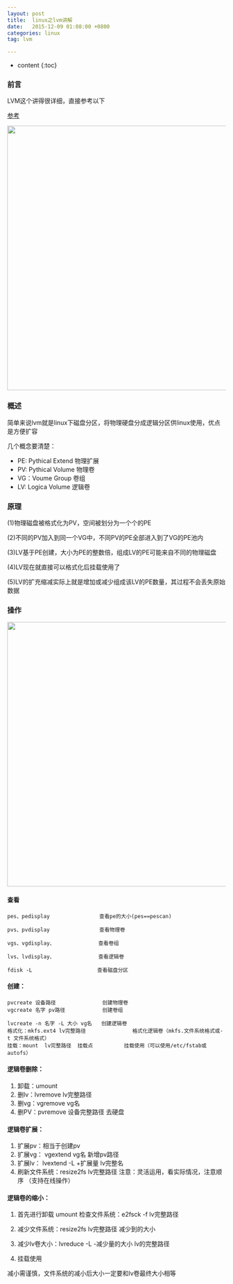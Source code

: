 ```yaml
---
layout: post
title:  linux之lvm讲解
date:   2015-12-09 01:08:00 +0800
categories: linux
tag: lvm

---
```


* content
{:toc}


### 前言

LVM这个讲得很详细，直接参考以下

[参考](https://www.linuxprobe.com/one-picture-to-learn-lvm.html)

<img src="{{ '/styles/images/lvm1.jpg' | prepend: site.baseurl }}" alt="" width="610" />

###  概述
简单来说lvm就是linux下磁盘分区，将物理硬盘分成逻辑分区供linux使用，优点是方便扩容</p>
几个概念要清楚：
+ PE: Pythical Extend 物理扩展
+ PV: Pythical Volume 物理卷
+ VG：Voume Group 卷组
+ LV: Logica Volume 逻辑卷

### 原理
(1)物理磁盘被格式化为PV，空间被划分为一个个的PE</p>
(2)不同的PV加入到同一个VG中，不同PV的PE全部进入到了VG的PE池内</p>
(3)LV基于PE创建，大小为PE的整数倍，组成LV的PE可能来自不同的物理磁盘</p>
(4)LV现在就直接可以格式化后挂载使用了</p>
(5)LV的扩充缩减实际上就是增加或减少组成该LV的PE数量，其过程不会丢失原始数据</p>

### 操作
<img src="{{ '/styles/images/lvm2.jpg' | prepend: site.baseurl }}" alt="" width="610" />

#### 查看
```
pes、pedisplay                查看pe的大小(pes==pescan)

pvs、pvdisplay                查看物理卷

vgs、vgdisplay、              查看卷组

lvs、lvdisplay、              查看逻辑卷

fdisk -L                     查看磁盘分区
```
#### 创建：
```
pvcreate 设备路径               创建物理卷
vgcreate 名字 pv路径            创建卷组

lvcreate -n 名字 -L 大小 vg名   创建逻辑卷
格式化：mkfs.ext4 lv完整路径               格式化逻辑卷（mkfs.文件系统格式或-t 文件系统格式）
挂载：mount  lv完整路径  挂载点          挂载使用（可以使用/etc/fstab或autofs）
```

#### 逻辑卷删除：

1. 卸载：umount
2. 删lv：lvremove lv完整路径
3. 删vg：vgremove vg名
4. 删PV：pvremove 设备完整路径 去硬盘

#### 逻辑卷扩展：

1. 扩展pv：相当于创建pv
2. 扩展vg： vgextend vg名 新增pv路径
3. 扩展lv： lvextend -L +扩展量 lv完整名
4. 刷新文件系统：resize2fs lv完整路径
注意：灵活运用，看实际情况，注意顺序 （支持在线操作）

#### 逻辑卷的缩小：

1. 首先进行卸载 umount 检查文件系统：e2fsck -f lv完整路径

2. 减少文件系统：resize2fs lv完整路径 减少到的大小

3. 减少lv卷大小：lvreduce -L -减少量的大小 lv的完整路径

4. 挂载使用

减小需谨慎，文件系统的减小后大小一定要和lv卷最终大小相等
